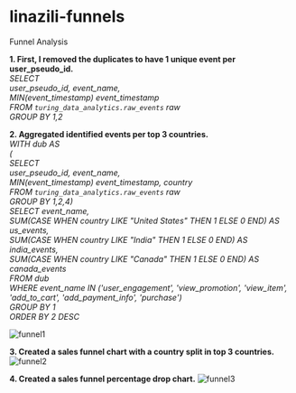 # linazili-funnels
Funnel Analysis

**1. First, I removed the duplicates to have 1 unique event per user_pseudo_id.**<br>
     *SELECT <br>
            user_pseudo_id, event_name, <br> 
            MIN(event_timestamp) event_timestamp    <br>   FROM `turing_data_analytics.raw_events` raw <br>
      GROUP BY 1,2* <br>
      
**2. Aggregated identified events per top 3 countries.**<br>
    *WITH dub AS <br>
    (<br>
     SELECT <br>
     user_pseudo_id, event_name, <br>
     MIN(event_timestamp) event_timestamp, country  <br>
     FROM `turing_data_analytics.raw_events` raw<br>
     GROUP BY 1,2,4)<br>
SELECT event_name,<br>
      SUM(CASE WHEN country LIKE "United States"  THEN 1 ELSE 0 END) AS us_events,<br>
      SUM(CASE WHEN country LIKE "India"  THEN 1 ELSE 0 END) AS india_events,<br>
      SUM(CASE WHEN country LIKE "Canada"  THEN 1 ELSE 0 END) AS canada_events<br>
FROM dub<br>
WHERE event_name IN ('user_engagement', 'view_promotion', 'view_item', 'add_to_cart', 'add_payment_info', 'purchase')<br>
GROUP BY 1 <br> 
ORDER BY 2 DESC* <br>

![funnel1](https://user-images.githubusercontent.com/117217908/226907175-c1b29de2-da2b-4cbb-b922-5daa2ccbcecd.JPG)

**3. Created a sales funnel chart with a country split in top 3 countries.**
![funnel2](https://user-images.githubusercontent.com/117217908/226907223-dab3ac63-5e51-4eb0-96cb-6ff7feaf55f6.JPG)

**4. Created a sales funnel percentage drop chart.**
![funnel3](https://user-images.githubusercontent.com/117217908/226907356-57b2dcdf-60ec-46ee-b16a-0bcbbb1238b8.JPG)
